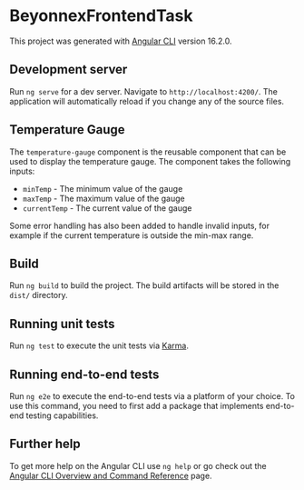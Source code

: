 # BeyonnexFrontendTask

This project was generated with [Angular CLI](https://github.com/angular/angular-cli) version 16.2.0.

## Development server

Run `ng serve` for a dev server. Navigate to `http://localhost:4200/`. The application will automatically reload if you change any of the source files.

## Temperature Gauge

The `temperature-gauge` component is the reusable component that can be used to display the temperature gauge. The component takes the following inputs:
  - `minTemp` - The minimum value of the gauge
  - `maxTemp` - The maximum value of the gauge
  - `currentTemp` - The current value of the gauge

Some error handling has also been added to handle invalid inputs, for example if the current temperature is outside the min-max range.


## Build

Run `ng build` to build the project. The build artifacts will be stored in the `dist/` directory.

## Running unit tests

Run `ng test` to execute the unit tests via [Karma](https://karma-runner.github.io).

## Running end-to-end tests

Run `ng e2e` to execute the end-to-end tests via a platform of your choice. To use this command, you need to first add a package that implements end-to-end testing capabilities.

## Further help

To get more help on the Angular CLI use `ng help` or go check out the [Angular CLI Overview and Command Reference](https://angular.io/cli) page.
